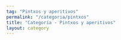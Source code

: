 ```yaml
---
tag: "Pintxos y aperitivos"
permalink: "/categoria/pintxos"
title: "Categoría - Pintxos y aperitivos"
layout: category
---
```

